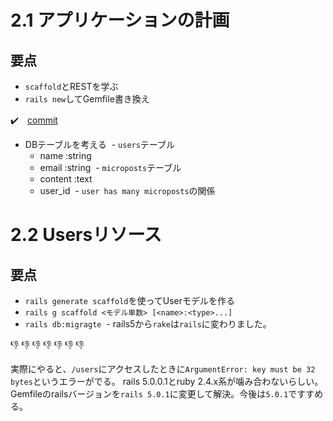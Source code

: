 # 2.1 アプリケーションの計画

## 要点

- `scaffold`とRESTを学ぶ
- `rails new`してGemfile書き換え

:heavy_check_mark:　[commit](https://github.com/shoota/toy_app)


- DBテーブルを考える
  - `users`テーブル
    - name :string
    - email :string
  - `microposts`テーブル
    - content :text
    - user_id
  - `user has many microposts`の関係


# 2.2 Usersリソース

## 要点

- `rails generate scaffold`を使ってUserモデルを作る
- `rails g scaffold <モデル単数> [<name>:<type>...]`
- `rails db:migragte`
  - rails5から`rake`は`rails`に変わりました。


:-1: :-1: :-1: :-1: :-1: :-1: :-1: 
 
 実際にやると、`/users`にアクセスしたときに`ArgumentError: key must be 32 bytes`というエラーがでる。
 rails 5.0.0.1とruby 2.4.x系が噛み合わないらしい。
 Gemfileのrailsバージョンを`rails 5.0.1`に変更して解決。今後は`5.0.1`ですすめる。

